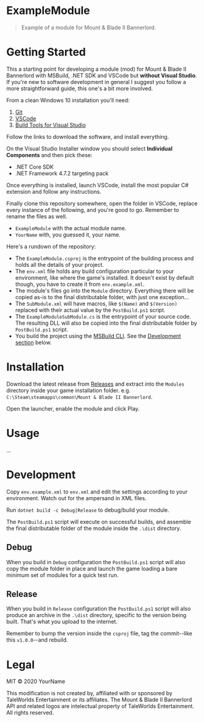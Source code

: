 # ExampleModule

> Example of a module for Mount & Blade II Bannerlord.

<!-- Delete-me after read -->

# Getting Started

This a starting point for developing a module (mod) for Mount & Blade II Bannerlord with MSBuild, .NET SDK and VSCode but **without Visual Studio**. If you're new to software development in general I suggest you follow a more straightforward guide, this one's a bit more involved.

From a clean Windows 10 installation you'll need:

1. [Git](https://git-scm.com/download/win)
2. [VSCode](https://code.visualstudio.com/download)
3. [Build Tools for Visual Studio](https://visualstudio.microsoft.com/thank-you-downloading-visual-studio/?sku=BuildTools&rel=16)

Follow the links to download the software, and install everything.

On the Visual Studio Installer window you should select **Individual Components** and then pick these:

- .NET Core SDK
- .NET Framework 4.7.2 targeting pack

Once everything is installed, launch VSCode, install the most popular C# extension and follow any instructions.

Finally clone this repository somewhere, open the folder in VSCode, replace every instance of the following, and you're good to go. Remember to rename the files as well.

- `ExampleModule` with the actual module name.
- `YourName` with, you guessed it, your name.

Here's a rundown of the repository:

- The `ExampleModule.csproj` is the entrypoint of the building process and holds all the details of your project.
- The `env.xml` file holds any build configuration particular to your environment, like where the game's installed. It doesn't exist by default though, you have to create it from `env.example.xml`.
- The module's files go into the `Module` directory. Everything there will be copied as-is to the final distributable folder, with just one exception...
- The `SubModule.xml` will have macros, like `$(Name)` and `$(Version)` replaced with their actual value by the `PostBuild.ps1` script.
- The `ExampleModuleSubModule.cs` is the entrypoint of your source code. The resulting DLL will also be copied into the final distributable folder by `PostBuild.ps1` script.
- You build the project using the [MSBuild CLI](https://docs.microsoft.com/en-us/visualstudio/msbuild/msbuild-command-line-reference?view=vs-2019). See the [Development section](#Development) below.

<!-- /Delete-me after read -->

# Installation

Download the latest release from [Releases](releases) and extract into the `Modules` directory inside your game installation folder. e.g. `C:\Steam\steamapps\common\Mount & Blade II Bannerlord`.

Open the launcher, enable the module and click Play.

# Usage

...

# Development

Copy `env.example.xml` to `env.xml` and edit the settings according to your environment. Watch out for the ampersand in XML files.

Run `dotnet build -c Debug|Release` to debug/build your module.

The `PostBuild.ps1` script will execute on successful builds, and assemble the final distributable folder of the module inside the `.\dist` directory.

## Debug

When you build in `Debug` configuration the `PostBuild.ps1` script will also copy the module folder in place and launch the game loading a bare minimum set of modules for a quick test run.

## Release

When you build in `Release` configuration the `PostBuild.ps1` script will also produce an archive in the `.\dist` directory, specific to the version being built. That's what you upload to the internet.

Remember to bump the version inside the `csproj` file, tag the commit--like this `v1.0.0`--and rebuild.

# Legal

MIT © 2020 YourName

This modification is not created by, affiliated with or sponsored by TaleWorlds Entertainment or its affiliates. The Mount & Blade II Bannerlord API and related logos are intelectual property of TaleWorlds Entertainment. All rights reserved.